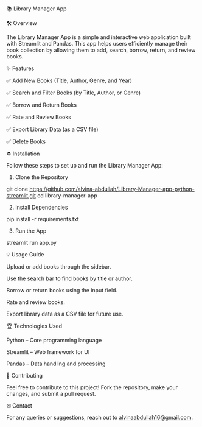📚 Library Manager App

🛠️ Overview

The Library Manager App is a simple and interactive web application built with Streamlit and Pandas. This app helps users efficiently manage their book collection by allowing them to add, search, borrow, return, and review books.

✨ Features

✅ Add New Books (Title, Author, Genre, and Year)

✅ Search and Filter Books (by Title, Author, or Genre)

✅ Borrow and Return Books

✅ Rate and Review Books

✅ Export Library Data (as a CSV file)

✅ Delete Books

♻️ Installation

Follow these steps to set up and run the Library Manager App:

1. Clone the Repository

git clone https://github.com/alvina-abdullah/Library-Manager-app-python-streamlit.git
cd library-manager-app

2. Install Dependencies

pip install -r requirements.txt

3. Run the App

streamlit run app.py

💡 Usage Guide

Upload or add books through the sidebar.

Use the search bar to find books by title or author.

Borrow or return books using the input field.

Rate and review books.

Export library data as a CSV file for future use.

🏆 Technologies Used

Python – Core programming language

Streamlit – Web framework for UI

Pandas – Data handling and processing

🌟 Contributing

Feel free to contribute to this project! Fork the repository, make your changes, and submit a pull request.

✉ Contact

For any queries or suggestions, reach out to alvinaabdullah16@gmail.com.

